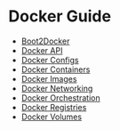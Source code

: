 Docker Guide
=============

* [Boot2Docker](boot2docker.md)
* [Docker API](docker-api.md)
* [Docker Configs](docker-configs.md)
* [Docker Containers](docker-containers.md)
* [Docker Images](docker-images.md)
* [Docker Networking](docker-networking.md)
* [Docker Orchestration](docker-orchestration.md)
* [Docker Registries](docker-registries.md)
* [Docker Volumes](docker-volumes.md)
